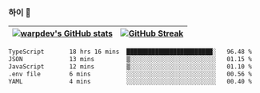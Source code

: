 
### 하이 👋
[![warpdev's GitHub stats](https://github-readme-stats.vercel.app/api?username=warpdev&show_icons=true&theme=vue-dark)](#) |[![GitHub Streak](https://github-readme-streak-stats.herokuapp.com/?user=warpdev&theme=dark)](#)
--- | --- |
<!--START_SECTION:waka-->

```txt
TypeScript       18 hrs 16 mins  ████████████████████████░   96.48 %
JSON             13 mins         ▒░░░░░░░░░░░░░░░░░░░░░░░░   01.15 %
JavaScript       12 mins         ▒░░░░░░░░░░░░░░░░░░░░░░░░   01.10 %
.env file        6 mins          ░░░░░░░░░░░░░░░░░░░░░░░░░   00.56 %
YAML             4 mins          ░░░░░░░░░░░░░░░░░░░░░░░░░   00.40 %
```

<!--END_SECTION:waka-->

<!--
**warpdev/warpdev** is a ✨ _special_ ✨ repository because its `README.md` (this file) appears on your GitHub profile.

Here are some ideas to get you started:

- 🔭 I’m currently working on ...
- 🌱 I’m currently learning ...
- 👯 I’m looking to collaborate on ...
- 🤔 I’m looking for help with ...
- 💬 Ask me about ...
- 📫 How to reach me: ...
- 😄 Pronouns: ...
- ⚡ Fun fact: ...
-->
